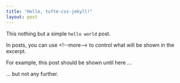 ```yaml
---
title: "Hello, tufte-css-jekyll!"
layout: post
---
```


This nothing but a simple `hello world` post.

In posts, you can use &lt;!--more--> to control what will be shown in the excerpt.

For example, this post should be shown until here ... <!--more--> 

... but not any further.
